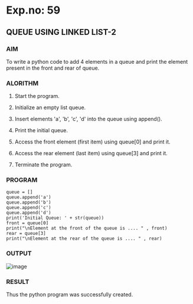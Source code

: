 # Exp.no: 59
## QUEUE USING LINKED LIST-2

### AIM

To write a python code to add 4 elements in a queue and print the element present in the front and rear of queue.

### ALORITHM 

1. Start the program.

2. Initialize an empty list queue.

3. Insert elements 'a', 'b', 'c', 'd' into the queue using append().

4. Print the initial queue.

5. Access the front element (first item) using queue[0] and print it.

6. Access the rear element (last item) using queue[3] and print it.

7. Terminate the program.

### PROGRAM

```
queue = []
queue.append('a')
queue.append('b')
queue.append('c')
queue.append('d')
print('Initial Queue: ' + str(queue))
front = queue[0]
print("\nElement at the front of the queue is .... " , front)
rear = queue[3]
print("\nElement at the rear of the queue is .... " , rear)
```

### OUTPUT

![image](https://github.com/user-attachments/assets/e44381ff-6132-48eb-890c-5d73b3a5883b)

### RESULT

Thus the python program was successfully created.
